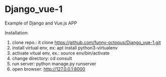# Django_vue-1
Example of Django and Vue.js APP

Installation:
1. clone repo.: it clone https://github.com/funny-octopus/Django_vue-1.git
2. install virtual env, ex: apt install python3-virtualenv
3. activate vitual env, ex.: source env/bin/activate
4. change directory: cd consult
5. run server: python manage.py runserver
6. open browser: http://127.0.0.1:8000
